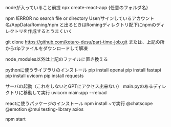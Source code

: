 nodeが入っていること前提
npx create-react-app {任意のフォルダ名}

npm !ERROR no search file or directory User/サインしているアカウント名/AppData/Roming/npm
と出るときはRomingディレクトリ配下にnpmのディレクトリを作成するとうまくいく

git clone https://github.com/kotaro-desu/part-time-job.git
または、上記の所からzipファイルをダウンロードして解凍

node_modules以外は上記のファイルに置き換える

pythonに使うライブラリのインストール
pip install openai
pip install fastapi
pip install uvicorn
pip install requests

サーバの起動（これをしないとGPTにアクセス出来ない）
main.pyのあるディレクトリに移動して実行
uvicorn main:app --reload

reactに使うパッケージのインストール
npm install ~で実行
	@chatscope
	@emotion
	@mui
	testing-library
	axios
	

npm start
